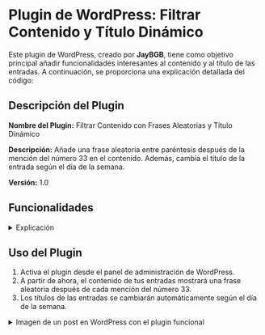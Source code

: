 # Plugin de WordPress: Filtrar Contenido y Título Dinámico

Este plugin de WordPress, creado por **JayBGB**, tiene como objetivo principal añadir funcionalidades interesantes al contenido y al título de las entradas. A continuación, se proporciona una explicación detallada del código:

## Descripción del Plugin

**Nombre del Plugin:** Filtrar Contenido con Frases Aleatorias y Título Dinámico

**Descripción:** Añade una frase aleatoria entre paréntesis después de la mención del número 33 en el contenido. Además, cambia el título de la entrada según el día de la semana.

**Versión:** 1.0

## Funcionalidades
<details>
<summary>Explicación</summary>

### 1. Creación de Tabla de Frases Aleatorias al Activar el Plugin

```php
register_activation_hook( __FILE__, 'crear_tabla_frases_aleatorias' );
```

La función `crear_tabla_frases_aleatorias` se ejecuta al activar el plugin y se encarga de crear una tabla en la base de datos para almacenar frases aleatorias.

### 2. Filtrar Contenido con Frases Aleatorias

```php
add_filter( 'the_content', 'filtrar_contenido_con_frases_aleatorias', 1 );
```

La función `filtrar_contenido_con_frases_aleatorias` utiliza un filtro para modificar el contenido de las entradas. Busca la mención del número 33 y añade una frase aleatoria entre paréntesis después de esta mención.

### 3. Obtener Frase Aleatoria y Modificar el Contenido

```php
preg_replace_callback( '/\b33\b/', function( $matches ) use ( $wpdb ) {
    // ...
}, $content );
```

Esta función utiliza una expresión regular para buscar la mención del número 33 en el contenido y reemplazarla con una frase aleatoria obtenida de la base de datos.

### 4. Cambiar el Título Según el Día de la Semana

```php
add_filter( 'the_title', 'filtrar_titulo_post', 10, 2 );
```

La función `filtrar_titulo_post` se encarga de cambiar dinámicamente el título de la entrada según el día de la semana actual.

### 5. Insertar Frases Aleatorias Iniciales en la Base de Datos

```php
$frases_iniciales = array(
    '¿Cómo? A ver, repíteme ese numerín.',
    'Si, hoooombre.',
    '¿33? ¿Seguro?',
    'Venga ya, ¿otra vez?',
    'Maaaamma mia! Tréntaitrés!'
);

foreach ( $frases_iniciales as $frase ) {
    $wpdb->insert( $tabla, array( 'frase' => $frase ) );
}
```

En la función de activación, se insertan frases aleatorias iniciales en la base de datos para su uso posterior.

### 6. Cambiar el Título de la Entrada

```php
function filtrar_titulo_post( $title, $post_id ) {
    // ...
}
```

La función `filtrar_titulo_post` cambia el título de la entrada según el día de la semana actual.

</details>

## Uso del Plugin

1. Activa el plugin desde el panel de administración de WordPress.
2. A partir de ahora, el contenido de tus entradas mostrará una frase aleatoria después de cada mención del número 33.
3. Los títulos de las entradas se cambiarán automáticamente según el día de la semana.

<details>
<summary>Imagen de un post en WordPress con el plugin funcional</summary>

![Post de Wordpress con el plugin en funcionamiento](prueba.png)

</details>
